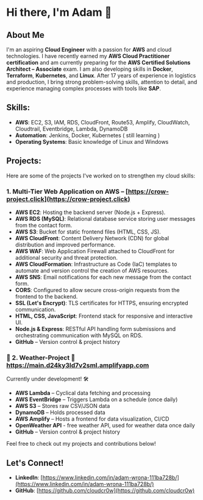 # Hi there, I'm Adam 👋

## About Me
I'm an aspiring **Cloud Engineer** with a passion for **AWS** and cloud technologies. I have recently earned my **AWS Cloud Practitioner certification** and am currently preparing for the **AWS Certified Solutions Architect – Associate** exam. I am also developing skills in **Docker**, **Terraform**, **Kubernetes**, and **Linux**. After 17 years of experience in logistics and production, I bring strong problem-solving skills, attention to detail, and experience managing complex processes with tools like **SAP**.

## Skills:
- **AWS**: EC2, S3, IAM, RDS, CloudFront, Route53, Amplify, CloudWatch, Cloudtrail, Eventbridge, Lambda, DynamoDB
- **Automation**: Jenkins, Docker, Kubernetes ( still learning )
- **Operating Systems**: Basic knowledge of Linux and Windows

## Projects:
Here are some of the projects I've worked on to strengthen my cloud skills:

### 1. Multi-Tier Web Application on AWS – [https://crow-project.click](https://crow-project.click)

- **AWS EC2**: Hosting the backend server (Node.js + Express).
- **AWS RDS (MySQL)**: Relational database service storing user messages from the contact form.
- **AWS S3**: Bucket for static frontend files (HTML, CSS, JS).
- **AWS CloudFront**: Content Delivery Network (CDN) for global distribution and improved performance.
- **AWS WAF**: Web Application Firewall attached to CloudFront for additional security and threat protection.
- **AWS CloudFormation**: Infrastructure as Code (IaC) templates to automate and version control the creation of AWS resources.
- **AWS SNS**: Email notifications for each new message from the contact form.
- **CORS**: Configured to allow secure cross-origin requests from the frontend to the backend.
- **SSL (Let's Encrypt)**: TLS certificates for HTTPS, ensuring encrypted communication.
- **HTML, CSS, JavaScript**: Frontend stack for responsive and interactive UI.
- **Node.js & Express**: RESTful API handling form submissions and orchestrating communication with MySQL on RDS.
- **GitHub** – Version control & project history


### :construction: 2. Weather-Project :construction: https://main.d24ky3ld7v2sml.amplifyapp.com
Currently under development! :hammer_and_wrench: 
- **AWS Lambda** – Cyclical data fetching and processing
- **AWS EventBridge** – Triggers Lambda on a schedule (once daily)
- **AWS S3** – Stores raw CSV/JSON data
- **DynamoDB**  – Holds processed data
- **AWS Amplify** – Hosts a frontend for data visualization, CI/CD
- **OpenWeather API** - free weather API, used for weather data once daily
- **GitHub** – Version control & project history


Feel free to check out my projects and contributions below!

## Let's Connect!
- **LinkedIn**: [https://www.linkedin.com/in/adam-wrona-111ba728b/](https://www.linkedin.com/in/adam-wrona-111ba728b/)  
- **GitHub**: [https://github.com/cloudcr0w](https://github.com/cloudcr0w)

